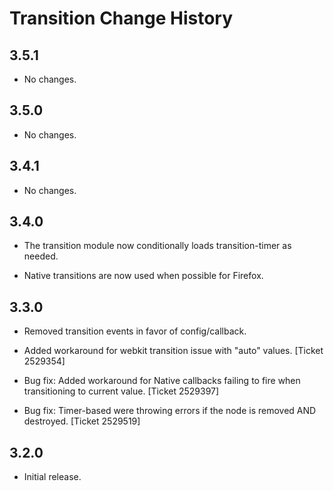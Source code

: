Transition Change History
=========================

3.5.1
-----

  * No changes.

3.5.0
-----

  * No changes.


3.4.1
-----

  * No changes.

3.4.0
-----

  * The transition module now conditionally loads transition-timer as needed.

  * Native transitions are now used when possible for Firefox.


3.3.0
-----

  * Removed transition events in favor of config/callback.

  * Added workaround for webkit transition issue with "auto" values.
    [Ticket 2529354]

  * Bug fix: Added workaround for Native callbacks failing to fire when
    transitioning to current value. [Ticket 2529397]

  * Bug fix: Timer-based were throwing errors if the node is removed AND
    destroyed. [Ticket 2529519]

3.2.0
-----

  * Initial release.

